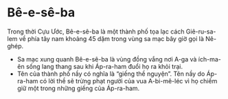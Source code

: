 # Bê-e-sê-ba

Trong thời Cựu Ước, Bê-e-sê-ba là một thành phố tọa lạc cách Giê-ru-sa-lem về phía tây nam khoảng 45 dặm trong vùng sa mạc bây giờ gọi là Nê-ghép.
- Sa mạc xung quanh Bê-e-sê-ba là vùng đồng vắng nơi A-ga và ích-ma-ên sống lang thang sau khi Áp-ra-ham đuổi họ ra khỏi trại.  
- Tên của thành phố nầy có nghĩa là “giếng thề nguyện”.  Tên nầy do Áp-ra-ham có lời thề sẽ trừng phạt người của vua A-bi-mê-léc vì họ chiếm giữ một trong những giếng của Áp-ra-ham.

